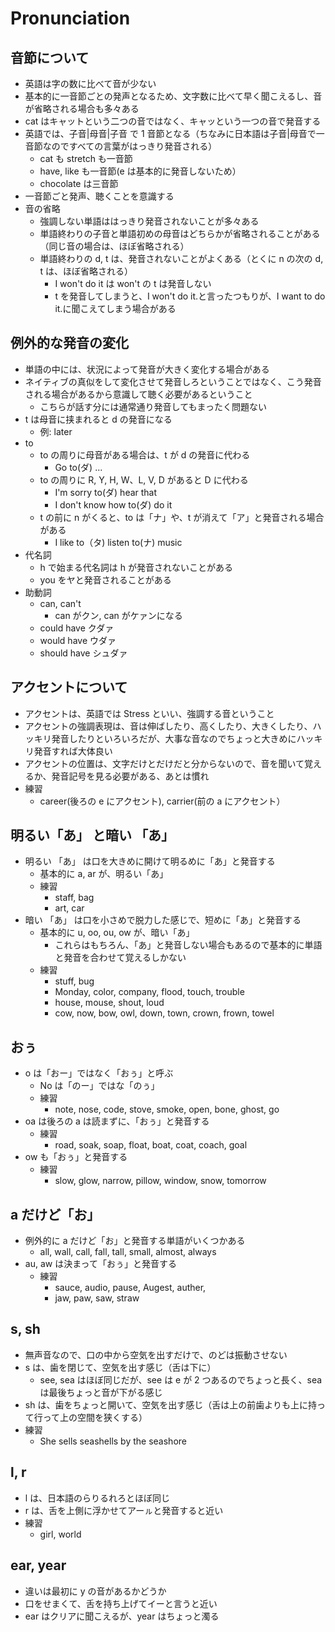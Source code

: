 # Pronunciation

## 音節について

- 英語は字の数に比べて音が少ない
- 基本的に一音節ごとの発声となるため、文字数に比べて早く聞こえるし、音が省略される場合も多々ある
- cat はキャットという二つの音ではなく、キャッという一つの音で発音する
- 英語では、子音|母音|子音 で 1 音節となる（ちなみに日本語は子音|母音で一音節なのですべての言葉がはっきり発音される）
  - cat も stretch も一音節
  - have, like も一音節(e は基本的に発音しないため）
  - chocolate は三音節
- 一音節ごと発声、聴くことを意識する
- 音の省略
  - 強調しない単語ははっきり発音されないことが多々ある
  - 単語終わりの子音と単語初めの母音はどちらかが省略されることがある（同じ音の場合は、ほぼ省略される）
  - 単語終わりの d, t は、発音されないことがよくある（とくに n の次の d, t は、ほぼ省略される）
    - I won't do it は won't の t は発音しない
    - t を発音してしまうと、I won't do it.と言ったつもりが、I want to do it.に聞こえてしまう場合がある

## 例外的な発音の変化

- 単語の中には、状況によって発音が大きく変化する場合がある
- ネイティブの真似をして変化させて発音しろということではなく、こう発音される場合があるから意識して聴く必要があるということ
  - こちらが話す分には通常通り発音してもまったく問題ない
- t は母音に挟まれると d の発音になる
  - 例: later
- to
  - to の周りに母音がある場合は、t が d の発音に代わる
    - Go to(ダ) ...
  - to の周りに R, Y, H, W、L, V, D があると D に代わる
    - I'm sorry to(ダ) hear that
    - I don't know how to(ダ) do it
  - t の前に n がくると、to は「ナ」や、t が消えて「ア」と発音される場合がある
    - I like to（タ) listen to(ナ) music
- 代名詞
  - h で始まる代名詞は h が発音されないことがある
  - you をヤと発音されることがある
- 助動詞
  - can, can't
    - can がクン, can がケァンになる
  - could have
    クダァ
  - would have
    ウダァ
  - should have
    シュダァ

## アクセントについて

- アクセントは、英語では Stress といい、強調する音ということ
- アクセントの強調表現は、音は伸ばしたり、高くしたり、大きくしたり、ハッキリ発音したりといろいろだが、大事な音なのでちょっと大きめにハッキリ発音すれば大体良い
- アクセントの位置は、文字だけとだけだと分からないので、音を聞いて覚えるか、発音記号を見る必要がある、あとは慣れ
- 練習
  - career(後ろの e にアクセント), carrier(前の a にアクセント）

## 明るい「あ」 と暗い 「あ」

- 明るい 「あ」 は口を大きめに開けて明るめに「あ」と発音する
  - 基本的に a, ar が、明るい「あ」
  - 練習
    - staff, bag
    - art, car
- 暗い 「あ」 は口を小さめで脱力した感じで、短めに「あ」と発音する
  - 基本的に u, oo, ou, ow が、暗い「あ」
    - これらはもちろん、「あ」と発音しない場合もあるので基本的に単語と発音を合わせて覚えるしかない
  - 練習
    - stuff, bug
    - Monday, color, company, flood, touch, trouble
    - house, mouse, shout, loud
    - cow, now, bow, owl, down, town, crown, frown, towel

## おぅ

- o は「おー」ではなく「おぅ」と呼ぶ
  - No は「のー」ではな「のぅ」
  - 練習
    - note, nose, code, stove, smoke, open, bone, ghost, go
- oa は後ろの a は読まずに、「おぅ」と発音する
  - 練習
    - road, soak, soap, float, boat, coat, coach, goal
- ow も「おぅ」と発音する
  - 練習
    - slow, glow, narrow, pillow, window, snow, tomorrow

## a だけど「お」

- 例外的に a だけど「お」と発音する単語がいくつかある
  - all, wall, call, fall, tall, small, almost, always
- au, aw は決まって「おぅ」と発音する
  - 練習
    - sauce, audio, pause, Augest, auther,
    - jaw, paw, saw, straw

## s, sh

- 無声音なので、口の中から空気を出すだけで、のどは振動させない
- s は、歯を閉じて、空気を出す感じ（舌は下に）
  - see, sea はほぼ同じだが、see は e が 2 つあるのでちょっと長く、sea は最後ちょっと音が下がる感じ
- sh は、歯をちょっと開いて、空気を出す感じ（舌は上の前歯よりも上に持って行って上の空間を狭くする）
- 練習
  - She sells seashells by the seashore

## l, r

- l は、日本語のらりるれろとほぼ同じ
- r は、舌を上側に浮かせてアーㇽと発音すると近い
- 練習
  - girl, world

## ear, year

- 違いは最初に y の音があるかどうか
- 口をせまくて、舌を持ち上げてイーと言うと近い
- ear はクリアに聞こえるが、year はちょっと濁る

